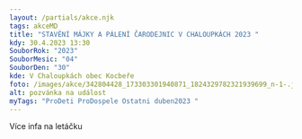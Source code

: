 ```yaml
---
layout: /partials/akce.njk
tags: akceMD
title: "STAVĚNÍ MÁJKY A PÁLENÍ ČARODEJNIC V CHALOUPKÁCH 2023 "
kdy: 30.4.2023 13:30
SouborRok: "2023"
SouborMesic: "04"
SouborDen: "30"
kde: V Chaloupkách obec Kocbeře
foto: /images/akce/342804428_173303301940871_1824329782321939699_n-1-.jpg
alt: pozvánka na událost
myTags: "ProDeti ProDospele Ostatni duben2023 "
---
```

V﻿íce infa na letáčku
